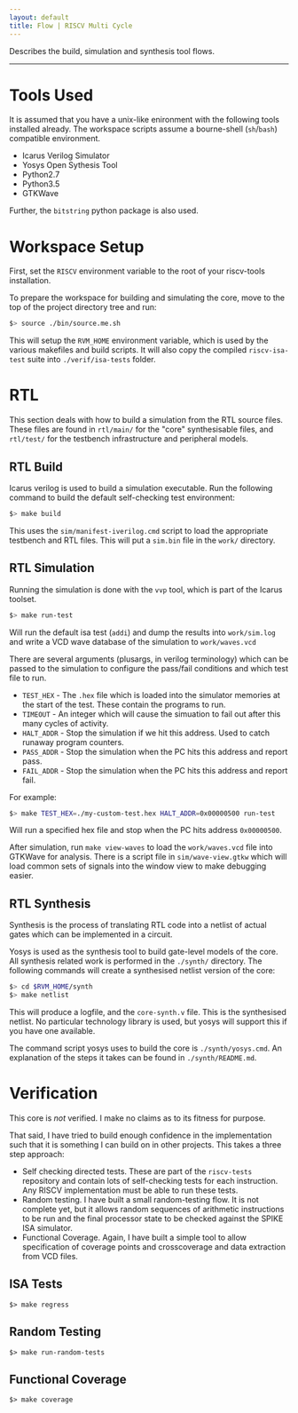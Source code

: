 ```yaml
---
layout: default
title: Flow | RISCV Multi Cycle
---
```


Describes the build, simulation and synthesis tool flows.

----

# Tools Used

It is assumed that you have a unix-like enironment with the following tools
installed already. The workspace scripts assume a bourne-shell (`sh`/`bash`)
compatible environment.

- Icarus Verilog Simulator
- Yosys Open Sythesis Tool
- Python2.7
- Python3.5
- GTKWave

Further, the `bitstring` python package is also used.

# Workspace Setup

First, set the `RISCV` environment variable to the root of your riscv-tools
installation.

To prepare the workspace for building and simulating the core, move to the
top of the project directory tree and run:

```sh
$> source ./bin/source.me.sh
```

This will setup the `RVM_HOME` environment variable, which is used by the
various makefiles and build scripts. It will also copy the compiled 
`riscv-isa-test` suite into `./verif/isa-tests` folder.

# RTL

This section deals with how to build a simulation from the RTL source files.
These files are found in `rtl/main/` for the "core" synthesisable files, and
`rtl/test/` for the testbench infrastructure and peripheral models.

## RTL Build

Icarus verilog is used to build a simulation executable. Run the following
command to build the default self-checking test environment:

```sh
$> make build
```

This uses the `sim/manifest-iverilog.cmd` script to load the appropriate
testbench and RTL files.
This will put a `sim.bin` file in the `work/` directory.

## RTL Simulation

Running the simulation is done with the `vvp` tool, which is part of the
Icarus toolset.

```sh
$> make run-test
```

Will run the default isa test (`addi`) and dump the results into `work/sim.log`
and write a VCD wave database of the simulation to `work/waves.vcd`

There are several arguments (plusargs, in verilog terminology) which can be
passed to the simulation to configure the pass/fail conditions and which test
file to run.

- `TEST_HEX` - The `.hex` file which is loaded into the simulator memories
  at the start of the test. These contain the programs to run.
- `TIMEOUT` - An integer which will cause the simuation to fail out after this
   many cycles of activity.
- `HALT_ADDR` - Stop the simulation if we hit this address. Used to catch
   runaway program counters.
- `PASS_ADDR` - Stop the simulation when the PC hits this address and report 
    pass.
- `FAIL_ADDR` - Stop the simulation when the PC hits this address and report 
    fail.

For example:

```sh
$> make TEST_HEX=./my-custom-test.hex HALT_ADDR=0x00000500 run-test
```

Will run a specified hex file and stop when the PC hits address `0x00000500`.

After simulation, run `make view-waves` to load the `work/waves.vcd` file
into GTKWave for analysis. There is a script file in `sim/wave-view.gtkw` which
will load common sets of signals into the window view to make debugging easier.

## RTL Synthesis

Synthesis is the process of translating RTL code into a netlist of actual
gates which can be implemented in a circuit.

Yosys is used as the synthesis tool to build gate-level models of the
core. All synthesis related work is performed in the `./synth/` directory.
The following commands will create a synthesised netlist version of the core:

```sh
$> cd $RVM_HOME/synth
$> make netlist
```

This will produce a logfile, and the `core-synth.v` file. This is the
synthesised netlist. No particular technology library is used, but yosys
will support this if you have one available.

The command script yosys uses to build the core is `./synth/yosys.cmd`. An
explanation of the steps it takes can be found in `./synth/README.md`.

# Verification

This core is *not* verified. I make no claims as to its fitness for purpose.

That said, I have tried to build enough confidence in the implementation
such that it is something I can build on in other projects. This takes a
three step approach:

- Self checking directed tests. These are part of the `riscv-tests`
repository and contain lots of self-checking tests for each instruction.
Any RISCV implementation must be able to run these tests.
- Random testing. I have built a small random-testing flow. It is not
complete yet, but it allows random sequences of arithmetic instructions to
be run and the final processor state to be checked against the SPIKE ISA
simulator.
- Functional Coverage. Again, I have built a simple tool to allow specification
of coverage points and crosscoverage and data extraction from VCD files.

## ISA Tests

`$> make regress`

## Random Testing

`$> make run-random-tests`

## Functional Coverage

`$> make coverage`




